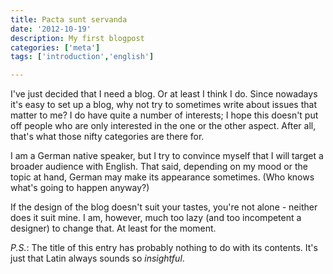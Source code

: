 ```yaml
---
title: Pacta sunt servanda
date: '2012-10-19'
description: My first blogpost
categories: ['meta']
tags: ['introduction','english']

---
```


I've just decided that I need a blog. Or at least I think I do. Since nowadays it's easy to set up a blog, why not try to sometimes write about issues that matter to me? I do have quite a number of interests; I hope this doesn't put off people who are only interested in the one or the other aspect. After all, that's what those nifty categories are there for.

I am a German native speaker, but I try to convince myself that I will target a broader audience with English. That said, depending on my mood or the topic at hand, German may make its appearance sometimes. (Who knows what's going to happen anyway?)

If the design of the blog doesn't suit your tastes, you're not alone - neither does it suit mine. I am, however, much too lazy (and too incompetent a designer) to change that. At least for the moment.

*P.S.*: The title of this entry has probably nothing to do with its contents. It's just that Latin always sounds so *insightful*.
